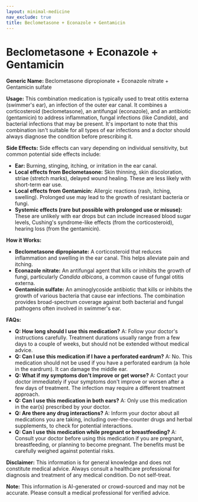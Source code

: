 ```yaml
---
layout: minimal-medicine
nav_exclude: true
title: Beclometasone + Econazole + Gentamicin
---
```


# Beclometasone + Econazole + Gentamicin

**Generic Name:** Beclometasone dipropionate + Econazole nitrate + Gentamicin sulfate

**Usage:** This combination medication is typically used to treat otitis externa (swimmer's ear), an infection of the outer ear canal.  It combines a corticosteroid (beclometasone), an antifungal (econazole), and an antibiotic (gentamicin) to address inflammation, fungal infections (like *Candida*), and bacterial infections that may be present. It's important to note that this combination isn't suitable for all types of ear infections and a doctor should always diagnose the condition before prescribing it.

**Side Effects:**  Side effects can vary depending on individual sensitivity, but common potential side effects include:

* **Ear:** Burning, stinging, itching, or irritation in the ear canal.
* **Local effects from Beclometasone:** Skin thinning, skin discoloration, striae (stretch marks), delayed wound healing. These are less likely with short-term ear use.
* **Local effects from Gentamicin:**  Allergic reactions (rash, itching, swelling).  Prolonged use may lead to the growth of resistant bacteria or fungi.
* **Systemic effects (rare but possible with prolonged use or misuse):**  These are unlikely with ear drops but can include increased blood sugar levels, Cushing's syndrome-like effects (from the corticosteroid), hearing loss (from the gentamicin).


**How it Works:**

* **Beclometasone dipropionate:** A corticosteroid that reduces inflammation and swelling in the ear canal. This helps alleviate pain and itching.
* **Econazole nitrate:** An antifungal agent that kills or inhibits the growth of fungi, particularly *Candida albicans*, a common cause of fungal otitis externa.
* **Gentamicin sulfate:** An aminoglycoside antibiotic that kills or inhibits the growth of various bacteria that cause ear infections.  The combination provides broad-spectrum coverage against both bacterial and fungal pathogens often involved in swimmer's ear.


**FAQs:**

* **Q: How long should I use this medication?** A:  Follow your doctor's instructions carefully.  Treatment durations usually range from a few days to a couple of weeks, but should not be extended without medical advice.
* **Q: Can I use this medication if I have a perforated eardrum?** A: No.  This medication should not be used if you have a perforated eardrum (a hole in the eardrum). It can damage the middle ear.
* **Q: What if my symptoms don't improve or get worse?** A: Contact your doctor immediately if your symptoms don't improve or worsen after a few days of treatment.  The infection may require a different treatment approach.
* **Q: Can I use this medication in both ears?** A: Only use this medication in the ear(s) prescribed by your doctor.
* **Q: Are there any drug interactions?** A:  Inform your doctor about all medications you are taking, including over-the-counter drugs and herbal supplements, to check for potential interactions.
* **Q: Can I use this medication while pregnant or breastfeeding?** A:  Consult your doctor before using this medication if you are pregnant, breastfeeding, or planning to become pregnant.  The benefits must be carefully weighed against potential risks.


**Disclaimer:** This information is for general knowledge and does not constitute medical advice. Always consult a healthcare professional for diagnosis and treatment of any medical condition.  Do not self-treat.


**Note:** This information is AI-generated or crowd-sourced and may not be accurate. Please consult a medical professional for verified advice.
